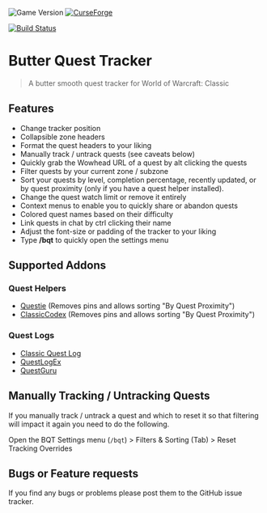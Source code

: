 ![Game Version](https://img.shields.io/badge/Game%20Version-1.13.2-informational)
[![CurseForge](https://img.shields.io/badge/CurseForge-Published-success)](https://www.curseforge.com/wow/addons/butter-quest-tracker)

[![Build Status](https://img.shields.io/travis/com/butter-cookie-kitkat/ButterQuestTracker/master)](https://travis-ci.com/butter-cookie-kitkat/ButterQuestTracker)

# Butter Quest Tracker

> A butter smooth quest tracker for World of Warcraft: Classic

## Features

- Change tracker position
- Collapsible zone headers
- Format the quest headers to your liking
- Manually track / untrack quests (see caveats below)
- Quickly grab the Wowhead URL of a quest by alt clicking the quests
- Filter quests by your current zone / subzone
- Sort your quests by level, completion percentage, recently updated, or by quest proximity (only if you have a quest helper installed).
- Change the quest watch limit or remove it entirely
- Context menus to enable you to quickly share or abandon quests
- Colored quest names based on their difficulty
- Link quests in chat by ctrl clicking their name
- Adjust the font-size or padding of the tracker to your liking
- Type **/bqt** to quickly open the settings menu

## Supported Addons

### Quest Helpers

- [Questie](https://www.curseforge.com/wow/addons/questie) (Removes pins and allows sorting "By Quest Proximity")
- [ClassicCodex](https://www.curseforge.com/wow/addons/ClassicCodex) (Removes pins and allows sorting "By Quest Proximity")

### Quest Logs

- [Classic Quest Log](https://www.curseforge.com/wow/addons/classic-quest-log)
- [QuestLogEx](https://www.wowinterface.com/downloads/info24980-QuestLogEx.html)
- [QuestGuru](https://www.curseforge.com/wow/addons/questguru_classic)

## Manually Tracking / Untracking Quests

If you manually track / untrack a quest and which to reset it so that filtering will impact it again you need to do the following.

Open the BQT Settings menu (`/bqt`) > Filters & Sorting (Tab) > Reset Tracking Overrides

## Bugs or Feature requests

If you find any bugs or problems please post them to the GitHub issue tracker.
